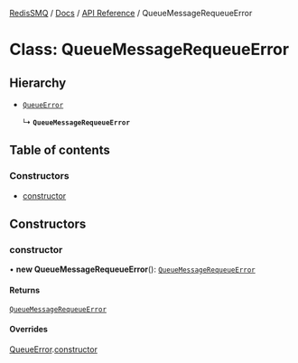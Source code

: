 [RedisSMQ](../../../README.md) / [Docs](../../README.md) / [API Reference](../README.md) / QueueMessageRequeueError

# Class: QueueMessageRequeueError

## Hierarchy

- [`QueueError`](QueueError.md)

  ↳ **`QueueMessageRequeueError`**

## Table of contents

### Constructors

- [constructor](QueueMessageRequeueError.md#constructor)

## Constructors

### constructor

• **new QueueMessageRequeueError**(): [`QueueMessageRequeueError`](QueueMessageRequeueError.md)

#### Returns

[`QueueMessageRequeueError`](QueueMessageRequeueError.md)

#### Overrides

[QueueError](QueueError.md).[constructor](QueueError.md#constructor)
